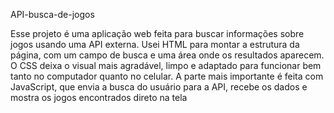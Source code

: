 API-busca-de-jogos

Esse projeto é uma aplicação web feita para buscar informações sobre jogos usando uma API externa. Usei HTML para montar a estrutura da página, com um campo de busca e uma área onde os resultados aparecem. O CSS deixa o visual mais agradável, limpo e adaptado para funcionar bem tanto no computador quanto no celular. A parte mais importante é feita com JavaScript, que envia a busca do usuário para a API, recebe os dados e mostra os jogos encontrados direto na tela
